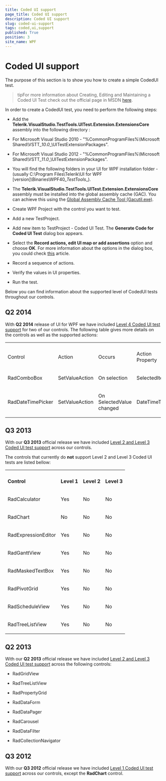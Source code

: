 ```yaml
---
title: Coded UI support
page_title: Coded UI support
description: Coded UI support
slug: coded-ui-support
tags: coded,ui,support
published: True
position: 3
site_name: WPF
---
```


# Coded UI support



The purpose of this section is to show you how to create a simple CodedUI test. 

>tipFor more information about Creating, Editing and Maintaining a Coded UI Test check out the official page in MSDN
          [here](
              http://msdn.microsoft.com/en-us/library/ff977233.aspx
            ).
        

In order to create a CodedUI test, you need to perform the following steps:

* Add the __Telerik.VisualStudio.TestTools.UITest.Extension.ExtensionsCore__ assembly into the following directory :
          

* For Microsoft Visual Studio 2010 - "%CommonProgramFiles%\Microsoft Shared\VSTT\__10.0__\UITestExtensionPackages".
              

* For Microsoft Visual Studio 2012 - "%CommonProgramFiles%\Microsoft Shared\VSTT\__11.0__\UITestExtensionPackages".
              

* You will find the following folders in your UI for WPF installation folder - (usually C:\Program Files\Telerik\UI for WPF [version]\Binaries\WPF40\__TestTools__).
          

* The __Telerik.VisualStudio.TestTools.UITest.Extension.ExtensionsCore__ assembly must be installed into the global assembly cache (GAC). You can achieve this using the
            [Global Assembly Cache Tool (Gacutil.exe)](
                http://msdn.microsoft.com/en-us/library/ex0ss12c(v=vs.80).aspx
              ).
          

* Create WPF Project with the control you want to test.

* Add a new TestProject.

* Add new item to TestProject - Coded UI Test. The __Generate Code for Coded UI Test__ dialog box appears.
          

* Select the __Record actions, edit UI map or add assertions__ option and choose __OK__. For more information about the options in the dialog box, you could check
            [this](
                http://msdn.microsoft.com/en-us/library/dd286726.aspx
              ) article.
          

* Record a sequence of actions.

* Verify the values in UI properties.

* Run the test.

Below you can find information about the supported level of CodedUI tests throughout our controls.
      

## Q2 2014

With __Q2 2014__ release of UI for WPF we have included 
        [Level 4 Coded UI test support](
              http://blogs.msdn.com/b/visualstudioalm/archive/2011/10/28/coded-ui-test-extension-for-3rd-party-controls-the-basics-explained.aspx
              ) for two of our controls. The following table gives more details on the controls as well as the supported actions:
<table><th><tr><td>

Control
              </td><td>

Action
              </td><td>

Occurs
              </td><td>

Action Property
              </td></tr></th><tr><td>

RadComboBox
              </td><td>

SetValueAction
              </td><td>

On selection
              </td><td>

SelectedItem
              </td></tr><tr><td>

RadDateTimePicker
              </td><td>

SetValueAction
              </td><td>

On SelectedValue changed
              </td><td>

DateTimeText
              </td></tr></table>

## Q3 2013

With our __Q3 2013__ official release we have included [Level 2 and Level 3 Coded UI test support](
              http://blogs.msdn.com/b/visualstudioalm/archive/2011/10/28/coded-ui-test-extension-for-3rd-party-controls-the-basics-explained.aspx
            ) across our controls.
        

The controls that currently do __not__ support Level 2 and Level 3 Coded UI tests are listed bellow:
        
<table><th><tr><td>

<b>Control</b></td><td>

<b>Level 1</b></td><td>

<b>Level 2</b></td><td>

<b>Level 3</b></td></tr></th><tr><td>

RadCalculator</td><td>

Yes</td><td>

No</td><td>

No</td></tr><tr><td>

RadChart</td><td>

No</td><td>

No</td><td>

No</td></tr><tr><td>

RadExpressionEditor</td><td>

Yes</td><td>

No</td><td>

No</td></tr><tr><td>

RadGanttView</td><td>

Yes</td><td>

No</td><td>

No</td></tr><tr><td>

RadMaskedTextBox</td><td>

Yes</td><td>

No</td><td>

No</td></tr><tr><td>

RadPivotGrid</td><td>

Yes</td><td>

No</td><td>

No</td></tr><tr><td>

RadScheduleView</td><td>

Yes</td><td>

No</td><td>

No</td></tr><tr><td>

RadTreeListView</td><td>

Yes</td><td>

No</td><td>

No</td></tr></table>

## Q2 2013

With our __Q2 2013__ official release we have included [Level 2 and Level 3 Coded UI test support](
              http://blogs.msdn.com/b/visualstudioalm/archive/2011/10/28/coded-ui-test-extension-for-3rd-party-controls-the-basics-explained.aspx
            ) across the following controls:
        

* RadGridView

* RadTreeListView

* RadPropertyGrid

* RadDataForm

* RadDataPager

* RadCarousel

* RadDataFilter

* RadCollectionNavigator

## Q3 2012

With our __Q3 2012__ official release we have included [Level 1 Coded UI test support](
              http://blogs.msdn.com/b/visualstudioalm/archive/2011/10/28/coded-ui-test-extension-for-3rd-party-controls-the-basics-explained.aspx
            ) across our controls, except the __RadChart__ control.
        
